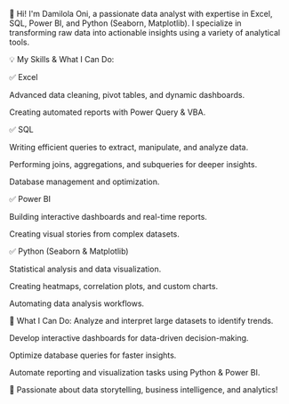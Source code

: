 👋 Hi! I'm Damilola Oni, a passionate data analyst with expertise in Excel, SQL, Power BI, and Python (Seaborn, Matplotlib). I specialize in transforming raw data into actionable insights using a variety of analytical tools.

💡 My Skills & What I Can Do:

✅ Excel

Advanced data cleaning, pivot tables, and dynamic dashboards.

Creating automated reports with Power Query & VBA.

✅ SQL

Writing efficient queries to extract, manipulate, and analyze data.

Performing joins, aggregations, and subqueries for deeper insights.

Database management and optimization.

✅ Power BI

Building interactive dashboards and real-time reports.
 
Creating visual stories from complex datasets.

✅ Python (Seaborn & Matplotlib)

Statistical analysis and data visualization.

Creating heatmaps, correlation plots, and custom charts.

Automating data analysis workflows.

🚀 What I Can Do:
Analyze and interpret large datasets to identify trends.

Develop interactive dashboards for data-driven decision-making.

Optimize database queries for faster insights.

Automate reporting and visualization tasks using Python & Power BI.

📌 Passionate about data storytelling, business intelligence, and analytics!
